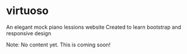 # virtuoso
An elegant mock piano lessions website
Created to learn bootstrap and responsive design

Note: No content yet. This is coming soon!
